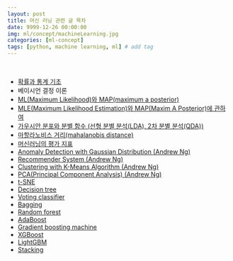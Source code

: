 ```yaml
---
layout: post
title: 머신 러닝 관련 글 목차
date: 9999-12-26 00:00:00
img: ml/concept/machineLearning.jpg
categories: [ml-concept] 
tags: [python, machine learning, ml] # add tag
---
```


<br>

- [확률과 통계 기초](https://gaussian37.github.io/ml-concept-basic_probability_statistics/)
- 베이시언 결정 이론
- [ML(Maximum Likelihood)와 MAP(maximum a posterior)](https://gaussian37.github.io/ml-concept-mle-and-map/)
- [MLE(Maximum Likelihood Estimation)와 MAP(Maxim A Posterior)에 관하여](https://gaussian37.github.io/ml-concept-mlemap)
- [가우시안 분포와 분별 함수 (선형 분별 분석(LDA), 2차 분별 분석(QDA))](https://gaussian37.github.io/ml-concept-gaussian_discriminant/)
- [마할라노비스 거리(mahalanobis distance)](https://gaussian37.github.io/ml-concept-mahalanobis_distance/)
- [머신러닝의 평가 지표](https://gaussian37.github.io/ml-concept-ml-evaluation/)    
- [Anomaly Detection with Gaussian Distribution (Andrew Ng)](https://gaussian37.github.io/ml-concept-andrewng-anomalydetection/)
- [Recommender System (Andrew Ng)](https://gaussian37.github.io/ml-concept-andrewng-recommender/)
- [Clustering with K-Means Algorithm (Andrew Ng)](https://gaussian37.github.io/ml-concept-andrewng-kmeans/)
- [PCA(Principal Component Analysis) (Andrew Ng)](https://gaussian37.github.io/machine-learning-concept-pca/)
- [t-SNE](https://gaussian37.github.io/ml-concept-t-SNE/)
- [Decision tree]()
- [Voting classifier]()
- [Bagging]()
- [Random forest]()
- [AdaBoost]()
- [Gradient boosting machine]()
- [XGBoost]()
- [LightGBM]()
- [Stacking]()
